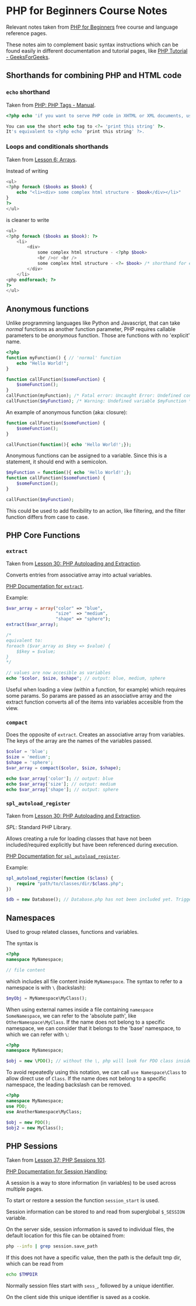 # PHP for Beginners Course Notes

Relevant notes taken from [PHP for Beginners](https://laracasts.com/series/php-for-beginners-2023-edition) free course and language reference pages.

These notes aim to complement basic syntax instructions which can be found easily in different documentation and tutorial pages, like [PHP Tutorial - GeeksForGeeks](https://www.geeksforgeeks.org/php-tutorial/).

## Shorthands for combining PHP and HTML code

### `echo` shorthand
Taken from [PHP: PHP Tags - Manual](https://www.php.net/manual/en/language.basic-syntax.phptags.php).

```php
<?php echo 'if you want to serve PHP code in XHTML or XML documents, use these tags'; ?>

You can use the short echo tag to <?= 'print this string' ?>.
It's equivalent to <?php echo 'print this string' ?>.
```

### Loops and conditionals shorthands
Taken from [Lesson 6: Arrays](https://laracasts.com/series/php-for-beginners-2023-edition/episodes/6).

Instead of writing

```php
<ul>
<?php foreach ($books as $book) {
    echo "<li><div> some complex html structure - $book</div></li>"
}
?>
</ul>
```

is cleaner to write
```php
<ul>
<?php foreach ($books as $book): ?>
    <li>
        <div>
            some complex html structure - <?php $book>
            <br />or <br />
            some complex html structure - <?= $book> /* shorthand for echoing */
        </div>
    </li>
<php endforeach; ?>
?>
</ul>
```

## Anonymous functions

Unlike programming languages like Python and Javascript, that can take *normal* functions as another function parameter, PHP requires callable parameters to be *anonymous* function. Those are functions with no 'explicit' name.

```php
<?php
function myFunction() { // 'normal' function
    echo "Hello World!";
}

function callFunction($someFunction) {
    $someFunction();
}
callFunction(myFunction); /* Fatal error: Uncaught Error: Undefined constant "myFunction" */
callFunction($myFunction); /* Warning: Undefined variable $myFunction */ 
```

An example of anonymous function (aka: closure):

```php
function callFunction($someFunction) {
    $someFunction();
}

callFunction(function(){ echo 'Hello World!';});
```

Anonymous functions can be assigned to a variable. Since this is a statement, it should end with a semicolon.

```php
$myFunction = function(){ echo 'Hello World!';};
function callFunction($someFunction) {
    $someFunction();
}

callFunction($myFunction);
```

This could be used to add flexibility to an action, like filtering, and the filter function differs from case to case.

## PHP Core Functions

### `extract`

Taken from [Lesson 30: PHP Autoloading and Extraction](https://laracasts.com/series/php-for-beginners-2023-edition/episodes/30).

Converts entries from associative array into actual variables.

[PHP Documentation for `extract`](https://www.php.net/manual/en/function.extract.php).

Example:

```php
$var_array = array("color" => "blue",
                   "size"  => "medium",
                   "shape" => "sphere");
extract($var_array);

/*
equivalent to:
foreach ($var_array as $key => $value) {
    $$key = $value;
}
*/

// values are now accesible as variables
echo "$color, $size, $shape"; // output: blue, medium, sphere 
```

Useful when loading a view (within a function, for example) which requires some params. So params are passed as an associative array and the extract function converts all of the items into variables accesible from the view.

### `compact`

Does the opposite of `extract`. Creates an associative array from variables. The keys of the array are the names of the variables passed.

```php
$color = 'blue';
$size = 'medium';
$shape = 'sphere';
$var_array = compact($color, $size, $shape);

echo $var_array['color']; // output: blue
echo $var_array['size']; // output: medium
echo $var_array['shape']; // output: sphere
```

### `spl_autoload_register`

Taken from [Lesson 30: PHP Autoloading and Extraction](https://laracasts.com/series/php-for-beginners-2023-edition/episodes/30).

*SPL*: Standard PHP Library.

Allows creating a rule for loading classes that have not been included/required explicitly but have been referenced during execution.

[PHP Documentation for `spl_autoload_register`](https://www.php.net/manual/en/function.spl-autoload-register.php).

Example:
```php
spl_autoload_register(function ($class) {
    require "path/to/classes/dir/$class.php";
})

$db = new Database(); // Database.php has not been included yet. Triggers spl_autoload_register's callback.
```

## Namespaces

Used to group related classes, functions and variables.

The syntax is

```php
<?php
namespace MyNamespace;

// file content
```

which includes all file content inside `MyNamespace`. The syntax to refer to a namespace is with `\` (backslash):

```php
$myObj = MyNamespace\MyClass();
```

When using external names inside a file containing `namespace SomeNamespace`, we can refer to the 'absolute path', like `OtherNamespace\MyClass`. If the name does not belong to a specific namespace, we can consider that it belongs to the 'base' namespace, to which we can refer with `\`:

```php
<?php
namespace MyNamespace;

$obj = new \PDO(); // without the \, php will look for PDO class inside MyNamespace
```

To avoid repeatedly using this notation, we can call `use Namespace\Class` to allow direct use of `Class`. If the name does not belong to a specific namespace, the leading backslash can be removed.

```php
<?php
namespace MyNamespace;
use PDO;
use AnotherNamespace\MyClass;

$obj = new PDO();
$obj2 = new MyClass();
```

## PHP Sessions
Taken from [Lesson 37: PHP Sessions 101](https://laracasts.com/series/php-for-beginners-2023-edition/episodes/37).

[PHP Documentation for Session Handling](https://www.php.net/manual/en/book.session.php);

A session is a way to store information (in variables) to be used across multiple pages.

To start or restore a session the function `session_start` is used.

Session information can be stored to and read from superglobal `$_SESSION` variable.

On the server side, session information is saved to individual files, the default location for this file can be obtained from:

```bash
php --info | grep session.save_path
```

If this does not have a specific value, then the path is the default tmp dir, which can be read from

```bash
echo $TMPDIR
```
Normally session files start with `sess_`, followed by a unique identifier.

On the client side this unique identifier is saved as a cookie.
